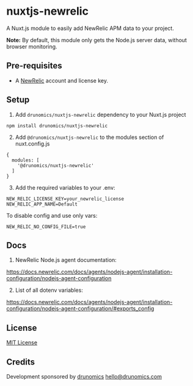 # nuxtjs-newrelic
A Nuxt.js module to easily add NewRelic APM data to your project.

**Note:** By default, this module only gets the Node.js server data, without browser monitoring.

## Pre-requisites

* A [NewRelic](https://newrelic.com) account and license key.

## Setup

1. Add `drunomics/nuxtjs-newrelic` dependency to your Nuxt.js project
```
npm install drunomics/nuxtjs-newrelic
```

2. Add `@drunomics/nuxtjs-newrelic` to the modules section of nuxt.config.js
```
{
  modules: [
    '@drunomics/nuxtjs-newrelic'
  ]
}
```

3. Add the required variables to your .env:
```
NEW_RELIC_LICENSE_KEY=your_newrelic_license
NEW_RELIC_APP_NAME=Default
```

To disable config and use only vars:
```
NEW_RELIC_NO_CONFIG_FILE=true
```

## Docs
1. NewRelic Node.js agent documentation:

https://docs.newrelic.com/docs/agents/nodejs-agent/installation-configuration/nodejs-agent-configuration

2. List of all dotenv variables:

https://docs.newrelic.com/docs/agents/nodejs-agent/installation-configuration/nodejs-agent-configuration/#exports_config

## License

[MIT License](./LICENSE)

## Credits

Development sponsored by [drunomics](https://drunomics.com) <hello@drunomics.com>
